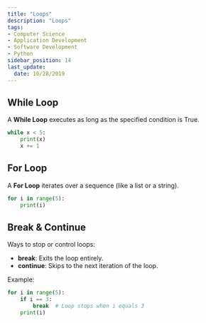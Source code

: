 ```yaml
---
title: "Loops"
description: "Loops"
tags: 
- Computer Science
- Application Development
- Software Development
- Python
sidebar_position: 14
last_update:
  date: 10/28/2019
---
```




## While Loop

A **While Loop** executes as long as the specified condition is True.

```python
while x < 5:
    print(x)
    x += 1
```

## For Loop

A **For Loop** iterates over a sequence (like a list or a string).

```python
for i in range(5):
    print(i)
```

## Break & Continue

Ways to stop or control loops:

- **break**: Exits the loop entirely.
- **continue**: Skips to the next iteration of the loop.

Example:

```python
for i in range(5):
    if i == 3:
        break  # Loop stops when i equals 3
    print(i)
```